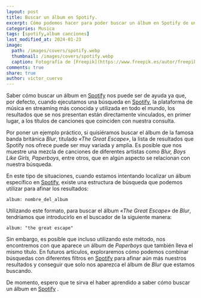 ```yaml
---
layout: post
title: Buscar un álbum en Spotify. 
excerpt: Cómo podemos hacer para poder buscar un álbum en Spotify de una forma sencilla.
categories: Musica
tags: [spotify,album canciones]
last_modified_at: 2024-01-23
image:
  path: /images/covers/spotify.webp
  thumbnail: /images/covers/spotify.webp
  caption: Fotografía de [Freepik](https://www.freepik.es/autor/freepik)
comments: true
share: true
author: victor_cuervo
---
```


Saber cómo buscar un álbum en [Spotify](https://www.ayudaenlaweb.com/musica/que-es-spotify/) nos puede ser de ayuda ya que, por defecto, cuando ejecutamos una búsqueda en [Spotify](https://www.ayudaenlaweb.com/musica/que-es-spotify/), la plataforma de música en streaming más conocida y utilizada en todo el mundo, los resultados que se nos presentan están directamente vinculados, en primer lugar, a los títulos de canciones que coinciden con nuestra consulta.


Por poner un ejemplo práctico, si quisiéramos buscar el álbum de la famosa banda británica _Blur_, titulado _«The Great Escape»_, la lista de resultados que Spotify nos ofrece puede ser muy variada y amplia. Es posible que nos muestre una mezcla de canciones de diferentes artistas como _Blur, Boys Like Girls, Paperboys_, entre otros, que en algún aspecto se relacionan con nuestra búsqueda.


En este tipo de situaciones, cuando estamos intentando localizar un álbum específico en [Spotify](https://www.ayudaenlaweb.com/musica/que-es-spotify/), existe una estructura de búsqueda que podemos utilizar para afinar los resultados:


```text
album: nombre_del_album
```


Utilizando este formato, para buscar el álbum _«The Great Escape»_ de _Blur_, tendríamos que introducirlo en el buscador de la siguiente manera:


```text
album: "the great escape"
```


Sin embargo, es posible que incluso utilizando este método, nos encontremos con que aparece un álbum de _Paperboys_ que también lleva el mismo título. En futuros artículos, exploraremos cómo podemos combinar búsquedas con diferentes filtros en [Spotify](https://www.ayudaenlaweb.com/musica/que-es-spotify/) para afinar aún más nuestros resultados y conseguir que solo nos aparezca el álbum de _Blur_ que estamos buscando.


De momento, espero que te sirva el haber aprendido a saber cómo buscar un álbum en [Spotify](https://www.ayudaenlaweb.com/musica/que-es-spotify/) .

